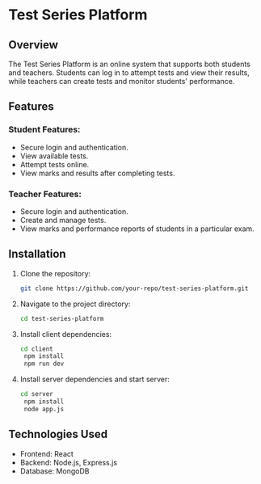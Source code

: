 
# Test Series Platform

## Overview
The Test Series Platform is an online system that supports both students and teachers. Students can log in to attempt tests and view their results, while teachers can create tests and monitor students' performance.

## Features
### Student Features:
- Secure login and authentication.
- View available tests.
- Attempt tests online.
- View marks and results after completing tests.

### Teacher Features:
- Secure login and authentication.
- Create and manage tests.
- View marks and performance reports of students in a particular exam.

## Installation
1. Clone the repository:
   ```sh
   git clone https://github.com/your-repo/test-series-platform.git
   ```
2. Navigate to the project directory:
   ```sh
   cd test-series-platform
   ```
3. Install client dependencies:
   ```sh
   cd client
    npm install
    npm run dev
   ```
4. Install server dependencies and start server:
   ```sh
   cd server
    npm install
    node app.js
   ```

## Technologies Used
- Frontend: React 
- Backend: Node.js, Express.js
- Database: MongoDB 
